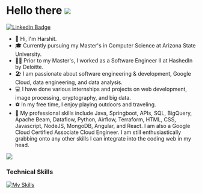 Hello there ![](https://user-images.githubusercontent.com/18350557/176309783-0785949b-9127-417c-8b55-ab5a4333674e.gif)
==================================================================================================================================
[![Linkedin Badge](https://img.shields.io/badge/-Harshit%20Shirsat-0072b1?style=flat&logo=Linkedin&logoColor=white)](https://www.linkedin.com/in/harshit-shirsat/ "Connect on LinkedIn")

* 👋 Hi, I'm Harshit.
* 🎓 Currently pursuing my Master's in Computer Science at Arizona State University.
* 👨‍💻 Prior to my Master's, I worked as a Software Engineer II at HashedIn by Deloitte.
* 🏖️ I am passionate about software engineering & development, Google Cloud, data engineering, and data analysis.
* 💻 I have done various internships and projects on web development, image processing, cryptography, and big data.
* ⚽ In my free time, I enjoy playing outdoors and traveling.
* 💪 My professional skills include Java, Springboot, APIs, SQL, BigQuery, Apache Beam, Dataflow, Python, Airflow, Terraform, HTML, CSS, Javascript, NodeJS, MongoDB, Angular, and React. I am also a Google Cloud Certified Associate Cloud Engineer. I am still enthusiastically grabbing onto any other skills I can integrate into the coding web in my head.

![](https://media.tenor.com/GfSX-u7VGM4AAAAM/coding.gif)
### Technical Skills
[![My Skills](https://skillicons.dev/icons?i=java,spring,postman,mysql,gcp,py,html,css,js,nodejs,mongodb,angular,react,c,cpp)](https://skillicons.dev)

<!--
**HarshitShirsat/HarshitShirsat** is a ✨ _special_ ✨ repository because its `README.md` (this file) appears on your GitHub profile.

Here are some ideas to get you started:

- 🔭 I’m currently working on ...
- 🌱 I’m currently learning ...
- 👯 I’m looking to collaborate on ...
- 🤔 I’m looking for help with ...
- 💬 Ask me about ...
- 📫 How to reach me: ...
- 😄 Pronouns: ...
- ⚡ Fun fact: ...
-->
